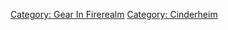 [Category: Gear In Firerealm](Category:_Gear_In_Firerealm "wikilink")
[Category: Cinderheim](Category:_Cinderheim "wikilink")
